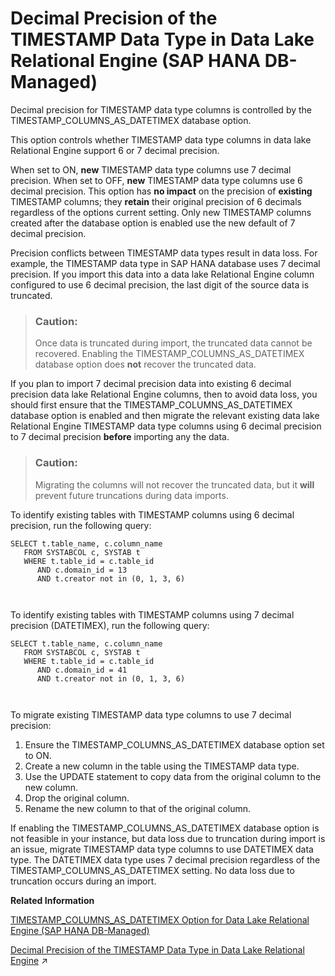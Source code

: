 <!-- loio5cbca14157bc452c88126325667e4342 -->

# Decimal Precision of the TIMESTAMP Data Type in Data Lake Relational Engine \(SAP HANA DB-Managed\)

Decimal precision for TIMESTAMP data type columns is controlled by the TIMESTAMP\_COLUMNS\_AS\_DATETIMEX database option.



This option controls whether TIMESTAMP data type columns in data lake Relational Engine support 6 or 7 decimal precision.

When set to ON, **new** TIMESTAMP data type columns use 7 decimal precision. When set to OFF, **new** TIMESTAMP data type columns use 6 decimal precision. This option has **no impact** on the precision of **existing** TIMESTAMP columns; they **retain** their original precision of 6 decimals regardless of the options current setting. Only new TIMESTAMP columns created after the database option is enabled use the new default of 7 decimal precision.

Precision conflicts between TIMESTAMP data types result in data loss. For example, the TIMESTAMP data type in SAP HANA database uses 7 decimal precision. If you import this data into a data lake Relational Engine column configured to use 6 decimal precision, the last digit of the source data is truncated.

> ### Caution:  
> Once data is truncated during import, the truncated data cannot be recovered. Enabling the TIMESTAMP\_COLUMNS\_AS\_DATETIMEX database option does **not** recover the truncated data.

If you plan to import 7 decimal precision data into existing 6 decimal precision data lake Relational Engine columns, then to avoid data loss, you should first ensure that the TIMESTAMP\_COLUMNS\_AS\_DATETIMEX database option is enabled and then migrate the relevant existing data lake Relational Engine TIMESTAMP data type columns using 6 decimal precision to 7 decimal precision **before** importing any the data.

> ### Caution:  
> Migrating the columns will not recover the truncated data, but it **will** prevent future truncations during data imports.

To identify existing tables with TIMESTAMP columns using 6 decimal precision, run the following query:

```
SELECT t.table_name, c.column_name 
   FROM SYSTABCOL c, SYSTAB t
   WHERE t.table_id = c.table_id 
      AND c.domain_id = 13
      AND t.creator not in (0, 1, 3, 6)

 
```

To identify existing tables with TIMESTAMP columns using 7 decimal precision \(DATETIMEX\), run the following query:

```
SELECT t.table_name, c.column_name 
   FROM SYSTABCOL c, SYSTAB t
   WHERE t.table_id = c.table_id 
      AND c.domain_id = 41
      AND t.creator not in (0, 1, 3, 6)

 
```

To migrate existing TIMESTAMP data type columns to use 7 decimal precision:

1.  Ensure the TIMESTAMP\_COLUMNS\_AS\_DATETIMEX database option set to ON.
2.  Create a new column in the table using the TIMESTAMP data type.
3.  Use the UPDATE statement to copy data from the original column to the new column.
4.  Drop the original column.
5.  Rename the new column to that of the original column.

If enabling the TIMESTAMP\_COLUMNS\_AS\_DATETIMEX database option is not feasible in your instance, but data loss due to truncation during import is an issue, migrate TIMESTAMP data type columns to use DATETIMEX data type. The DATETIMEX data type uses 7 decimal precision regardless of the TIMESTAMP\_COLUMNS\_AS\_DATETIMEX setting. No data loss due to truncation occurs during an import.

**Related Information**  


[TIMESTAMP\_COLUMNS\_AS\_DATETIMEX Option for Data Lake Relational Engine \(SAP HANA DB-Managed\)](../040-database-options/timestamp-columns-as-datetimex-option-for-data-lake-relational-engine-sap-hana-db-managed-34e3540.md "Controls whether DATETIMEX data type columns are automatically created when TIMESTAMPS data type columns are requested.")

[Decimal Precision of the TIMESTAMP Data Type in Data Lake Relational Engine](https://help.sap.com/viewer/19b3964099384f178ad08f2d348232a9/2023_1_QRC/en-US/520ce6c6c90f47769eb2f1ddafa8bf49.html "Decimal precision for TIMESTAMP data type columns is controlled by the TIMESTAMP_COLUMNS_AS_DATETIMEX database option.") :arrow_upper_right:

